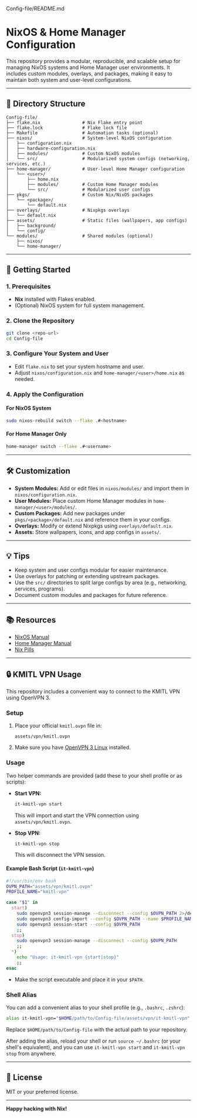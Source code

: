 Config-file/README.md
# NixOS & Home Manager Configuration

This repository provides a modular, reproducible, and scalable setup for managing NixOS systems and Home Manager user environments. It includes custom modules, overlays, and packages, making it easy to maintain both system and user-level configurations.

---

## 📁 Directory Structure

```
Config-file/
├── flake.nix                # Nix Flake entry point
├── flake.lock               # Flake lock file
├── Makefile                 # Automation tasks (optional)
├── nixos/                   # System-level NixOS configuration
│   ├── configuration.nix
│   ├── hardware-configuration.nix
│   ├── modules/             # Custom NixOS modules
│   └── src/                 # Modularized system configs (networking, services, etc.)
├── home-manager/            # User-level Home Manager configuration
│   └── <user>/
│       ├── home.nix
│       ├── modules/         # Custom Home Manager modules
│       └── src/             # Modularized user configs
├── pkgs/                    # Custom Nix/NixOS packages
│   └── <package>/
│       └── default.nix
├── overlays/                # Nixpkgs overlays
│   └── default.nix
├── assets/                  # Static files (wallpapers, app configs)
│   ├── background/
│   └── config/
└── modules/                 # Shared modules (optional)
    ├── nixos/
    └── home-manager/
```

---

## 🚀 Getting Started

### 1. Prerequisites

- **Nix** installed with Flakes enabled.
- (Optional) NixOS system for full system management.

### 2. Clone the Repository

```sh
git clone <repo-url>
cd Config-file
```

### 3. Configure Your System and User

- Edit `flake.nix` to set your system hostname and user.
- Adjust `nixos/configuration.nix` and `home-manager/<user>/home.nix` as needed.

### 4. Apply the Configuration

#### For NixOS System

```sh
sudo nixos-rebuild switch --flake .#<hostname>
```

#### For Home Manager Only

```sh
home-manager switch --flake .#<username>
```

---

## 🛠️ Customization

- **System Modules:** Add or edit files in `nixos/modules/` and import them in `nixos/configuration.nix`.
- **User Modules:** Place custom Home Manager modules in `home-manager/<user>/modules/`.
- **Custom Packages:** Add new packages under `pkgs/<package>/default.nix` and reference them in your configs.
- **Overlays:** Modify or extend Nixpkgs using `overlays/default.nix`.
- **Assets:** Store wallpapers, icons, and app configs in `assets/`.

---

## 💡 Tips

- Keep system and user configs modular for easier maintenance.
- Use overlays for patching or extending upstream packages.
- Use the `src/` directories to split large configs by area (e.g., networking, services, programs).
- Document custom modules and packages for future reference.

---

## 📚 Resources

- [NixOS Manual](https://nixos.org/manual/nixos/stable/)
- [Home Manager Manual](https://nix-community.github.io/home-manager/)
- [Nix Pills](https://nixos.org/guides/nix-pills/)

---

## 🔒 KMITL VPN Usage

This repository includes a convenient way to connect to the KMITL VPN using OpenVPN 3.

### Setup

1. Place your official `kmitl.ovpn` file in:
   ```
   assets/vpn/kmitl.ovpn
   ```

2. Make sure you have [OpenVPN 3 Linux](https://openvpn.net/cloud-docs/openvpn-3-client-for-linux/) installed.

### Usage

Two helper commands are provided (add these to your shell profile or as scripts):

- **Start VPN:**
  ```sh
  it-kmitl-vpn start
  ```
  This will import and start the VPN connection using `assets/vpn/kmitl.ovpn`.

- **Stop VPN:**
  ```sh
  it-kmitl-vpn stop
  ```
  This will disconnect the VPN session.

#### Example Bash Script (`it-kmitl-vpn`)

```sh
#!/usr/bin/env bash
OVPN_PATH="assets/vpn/kmitl.ovpn"
PROFILE_NAME="kmitl-vpn"

case "$1" in
  start)
    sudo openvpn3 session-manage --disconnect --config $OVPN_PATH 2>/dev/null
    sudo openvpn3 config-import --config $OVPN_PATH --name $PROFILE_NAME --persistent
    sudo openvpn3 session-start --config $OVPN_PATH
    ;;
  stop)
    sudo openvpn3 session-manage --disconnect --config $OVPN_PATH
    ;;
  *)
    echo "Usage: it-kmitl-vpn {start|stop}"
    ;;
esac
```

- Make the script executable and place it in your `$PATH`.

### Shell Alias

You can add a convenient alias to your shell profile (e.g., `.bashrc`, `.zshrc`):

```sh
alias it-kmitl-vpn="$HOME/path/to/Config-file/assets/vpn/it-kmitl-vpn"
```

Replace `$HOME/path/to/Config-file` with the actual path to your repository.

After adding the alias, reload your shell or run `source ~/.bashrc` (or your shell's equivalent), and you can use `it-kmitl-vpn start` and `it-kmitl-vpn stop` from anywhere.

---

## 📝 License

MIT or your preferred license.

---

**Happy hacking with Nix!**